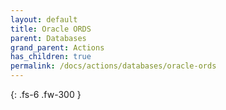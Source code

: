 ```yaml
---
layout: default
title: Oracle ORDS
parent: Databases
grand_parent: Actions
has_children: true
permalink: /docs/actions/databases/oracle-ords
---
```

{: .fs-6 .fw-300 }
